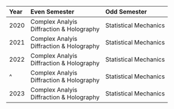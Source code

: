Year | Even Semester | Odd Semester
:--- | :--- | :---
2020 | Complex Analyis<br/>Diffraction \& Holography | Statistical Mechanics 
2021 | Complex Analyis<br/>Diffraction \& Holography | Statistical Mechanics 
2022 | Complex Analyis<br/>Diffraction \& Holography | Statistical Mechanics 
^ | Complex Analyis<br/>Diffraction \& Holography | Statistical Mechanics 
2023 | Complex Analyis<br/>Diffraction \& Holography | Statistical Mechanics 
